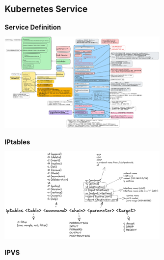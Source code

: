 # Kubernetes Service

## Service Definition

![Service](../images/04-service.png)

## IPtables

![iptables](../images/04-iptables.png)

## IPVS

